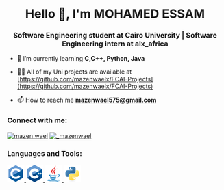 <h1 align="center">Hello 👋, I'm MOHAMED ESSAM</h1>
<h3 align="center">Software Engineering student at Cairo University | Software Engineering intern at alx_africa</h3>

- 🌱 I’m currently learning **C,C++, Python, Java**

- 👨‍💻 All of my Uni projects are available at [https://github.com/mazenwaelx/FCAI-Projects](https://github.com/mazenwaelx/FCAI-Projects)

- 📫 How to reach me **mazenwael575@gmail.com**

<h3 align="left">Connect with me:</h3>
<p align="left">
<a href="https://www.linkedin.com/in/mazen-wael-58b181278/" target="blank"><img align="center" src="https://raw.githubusercontent.com/rahuldkjain/github-profile-readme-generator/master/src/images/icons/Social/linked-in-alt.svg" alt="mazen wael" height="30" width="40" /></a>
<a href="https://instagram.com/_mazenwael" target="blank"><img align="center" src="https://raw.githubusercontent.com/rahuldkjain/github-profile-readme-generator/master/src/images/icons/Social/instagram.svg" alt="_mazenwael" height="30" width="40" /></a>
</p>

<h3 align="left">Languages and Tools:</h3>
<p align="left"> <a href="https://www.cprogramming.com/" target="_blank" rel="noreferrer"> <img src="https://raw.githubusercontent.com/devicons/devicon/master/icons/c/c-original.svg" alt="c" width="40" height="40"/> </a> <a href="https://www.w3schools.com/cpp/" target="_blank" rel="noreferrer"> <img src="https://raw.githubusercontent.com/devicons/devicon/master/icons/cplusplus/cplusplus-original.svg" alt="cplusplus" width="40" height="40"/> </a> <a href="https://www.java.com" target="_blank" rel="noreferrer"> <img src="https://raw.githubusercontent.com/devicons/devicon/master/icons/java/java-original.svg" alt="java" width="40" height="40"/> </a> <a href="https://www.python.org" target="_blank" rel="noreferrer"> <img src="https://raw.githubusercontent.com/devicons/devicon/master/icons/python/python-original.svg" alt="python" width="40" height="40"/> </a> </p>
